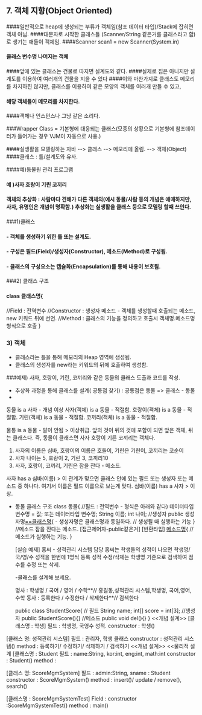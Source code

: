 ## 7. 객체 지향(Object Oriented)

####일반적으로 heap에 생성되는 부류가 객체임(참조 데이터 타입)/Stack에 잡히면 객체 아님.
####대문자로 시작한 클래스들 (Scanner/String 같은거를 클래스라고 함)로 생기는 애들이 객체임.
####Scanner scan1 = new Scanner(System.in)
#### 클래스   변수명    나머지는 객체

####앞에 있는 클래스는 건물로 따지면 설계도와 같다.
####실제로 집은 아니지만 설계도를 이용하여 여러개의 건물을 지을 수 있다
####이와 마찬가지로 클래스도 메모리를 차지하진 않지만, 클래스를 이용하여 같은 모양의 객체를 여러개 만들 수 있고,
#### 해당 객체들이 메모리를 차지한다.

####객체나 인스턴스나 그냥 같은 소리다.

###Wrapper Class = 기본형에 대응되는 클래스(모종의 상황으로 기본형에 참조데이터가 들어가는 경우 VJM이 자동으로 사용.)

####실생활을 모델링하는 자바 --> 클래스 --> 메모리에 올림. --> 객체(Object)
####클래스 : 틀/설계도와 유사.

####예)동물원 관리 프로그램
#### 예 )사자 호랑이 기린 코끼리


#### 객체의 추상화 : 사람마다 견해가 다른 객체의(예시 동물/사람 등의 개념은 애매하지만, 사자, 유명인은 개념이 명확함.) 추상화는 실생활을 클래스 등으로 모델링 할때 쓰인다.

###1)클래스
#### - 객체를 생성하기 위한 틀 또는 설계도.
#### - 구성은 필드(Field)/생성자(Constructor), 메소드(Method)로 구성됨.
#### - 클래스의 구성요소는 캡슐화(Encapsulation)를 통해 내용이 보호됨.

###2) 클래스 구조
#### class 클래스명{
//Field : 전역변수
//Constructor : 생성자 메소드 - 객체를 생성할때 호출되는 메소드, new 키워드 뒤에 선언.
//Method : 클래스의 기능을 정의하고 호출시 객체명.메소드명 형식으로 호출
}


### 3) 객체
- 클래스라는 틀을 통해 메모리의 Heap 영역에 생성됨.
- 클래스의 생성자를 new라는 키워드의 뒤에 호출하여 생성함.

###예제) 사자, 호랑이, 기린, 코끼리와 같은 동물의 클래스 도출과 코드를 작성.
 - 추상화 과정을 통해 클래스를 설계( 공통점 찾기) : 공통점은 동물 => 클래스 - 동물
 - 
 동물 is a 사자 - 개념 이상 
 사자(객체) is a 동물 - 적절함.
 호랑이(객체) is a 동물 - 적절함.
 기린(객체) is a 동물 - 적절함.
 코끼리(객체) is a 동물 - 적절함.
 
 물통 is a 동물 - 말이 안됨 > 이상취급.
 앞의 것이 뒤의 것에 포함이 되면 앞은 객체, 뒤는 클래스다. 즉, 동물이 클래스면 사자 호랑이 기른 코끼리는 객체다.
 
 
 1. 사자의 이름은 심바, 호랑이의 이름은 호돌이, 기린은 기린이, 코끼리는 코순이
 2. 사자 나이는 5, 호랑이 2, 기린 3, 코끼리10
 3. 사자, 호랑이, 코끼리, 기린은 잠을 잔다 - 메소드.
 
 사자 has a 심바(이름) > 이 관계가 맞으면 클래스 안에 있는 필드 또는 생성자 또는 메소드 중 하나다. 여기서 이름은 필드 이름으로 보는게 맞다.
 심바(이름) has a 사자 > 이상.
- 동물 클래스 구조
class 동물{
//필드 : 전역변수 - 형식은 아래와 같다)
  데이터타입 변수명 = 값; 또는 데이터타입 변수명;
  String 이름;
  int 나이;
  //생성자
  public 생성자명[==클래스명](){ - 생성자명은 클래스명과 동일하다.
  	// 생성될 때 실행하는 기능
  } 
  //메소드
  잠을 잔다는 메소드.
  [접근제어자-public같은거] [반환타입] [메소드명](){
  	//메소드가 실행하는 기능.
  }
  
  
  [실습 예제]
  홍씨 - 성적관리 시스템 담당
  홍씨는 학생들의 성적이 나오면 학생명/국/영/수 성적을 한번에 1명씩 등록
  성적 수정/삭제는 학생명 기준으로 검색하여 점수를 수정 또는 삭제.
  
  -클래스를 설계해 보세요.
  
  명사 : 학생명 / 국어 / 영어 / 수학**// 홍길동,성적관리 시스템,학생명, 국어,영어,수학
  동사 : 등록한다 / 수정한다 / 삭제한다**// 검색한다
  
  public class StudentScore{
  // 필드
  String name;
  int[] score = int[3];
  //생성자
  public StudentScore(){}
  //메소드
  public void del(){}
  }
<<개념 설계>>
[클래스명 : 학생]
필드 : 학생명, 국영수 성적.
constructor : 학생()

[클래스 명: 성적관리 시스템]
필드 : 관리자, 학생 클래스
constructor : 성적관리 시스템()
method : 등록하기/ 수정하기/ 삭제하기 / 검색하기 
<<개념 설계>>
<<물리적 설계
[클래스명 : Student
필드 : name:String, kor:int, eng:int, math:int
constructor : Student()
method : 


[클래스 명: ScoreMgmSystem]
필드 : admin:String, sname : Student
constructor : ScoreMgmSystem()
method : insert()/ update / remove(), search() 


[클래스명 : ScoreMgmSystemTest]
Field : 
constructor :ScoreMgmSystemTest()
method : main()
